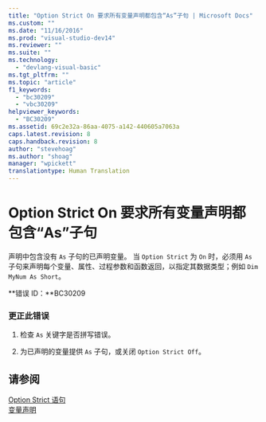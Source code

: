 ```yaml
---
title: "Option Strict On 要求所有变量声明都包含“As”子句 | Microsoft Docs"
ms.custom: ""
ms.date: "11/16/2016"
ms.prod: "visual-studio-dev14"
ms.reviewer: ""
ms.suite: ""
ms.technology: 
  - "devlang-visual-basic"
ms.tgt_pltfrm: ""
ms.topic: "article"
f1_keywords: 
  - "bc30209"
  - "vbc30209"
helpviewer_keywords: 
  - "BC30209"
ms.assetid: 69c2e32a-86aa-4075-a142-440605a7063a
caps.latest.revision: 8
caps.handback.revision: 8
author: "stevehoag"
ms.author: "shoag"
manager: "wpickett"
translationtype: Human Translation
---
```

# Option Strict On 要求所有变量声明都包含“As”子句
声明中包含没有 `As` 子句的已声明变量。 当 `Option Strict` 为 `On` 时，必须用 `As` 子句来声明每个变量、属性、过程参数和函数返回，以指定其数据类型；例如 `Dim MyNum As Short`。  
  
 **错误 ID：**BC30209  
  
### 更正此错误  
  
1.  检查 `As` 关键字是否拼写错误。  
  
2.  为已声明的变量提供 `As` 子句，或关闭 `Option Strict Off`。  
  
## 请参阅  
 [Option Strict 语句](../../visual-basic/language-reference/statements/option-strict-statement.md)   
 [变量声明](../../visual-basic/programming-guide/language-features/variables/variable-declaration.md)